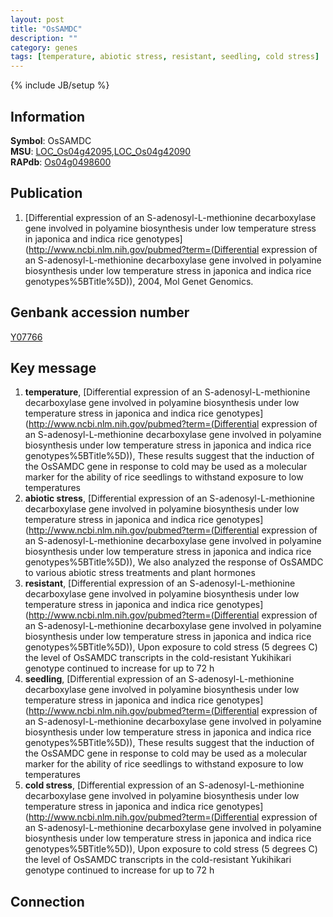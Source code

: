 ```yaml
---
layout: post
title: "OsSAMDC"
description: ""
category: genes
tags: [temperature, abiotic stress, resistant, seedling, cold stress]
---
```

{% include JB/setup %}

## Information
__Symbol__: OsSAMDC  
__MSU__: [LOC_Os04g42095](http://rice.plantbiology.msu.edu/cgi-bin/ORF_infopage.cgi?orf=LOC_Os04g42095),[LOC_Os04g42090](http://rice.plantbiology.msu.edu/cgi-bin/ORF_infopage.cgi?orf=LOC_Os04g42090)  
__RAPdb__: [Os04g0498600](http://rapdb.dna.affrc.go.jp/viewer/gbrowse_details/irgsp1?name=Os04g0498600)  

## Publication
1. [Differential expression of an S-adenosyl-L-methionine decarboxylase gene involved in polyamine biosynthesis under low temperature stress in japonica and indica rice genotypes](http://www.ncbi.nlm.nih.gov/pubmed?term=(Differential expression of an S-adenosyl-L-methionine decarboxylase gene involved in polyamine biosynthesis under low temperature stress in japonica and indica rice genotypes%5BTitle%5D)), 2004, Mol Genet Genomics.

## Genbank accession number
[Y07766](http://www.ncbi.nlm.nih.gov/nuccore/Y07766)

## Key message
1. __temperature__, [Differential expression of an S-adenosyl-L-methionine decarboxylase gene involved in polyamine biosynthesis under low temperature stress in japonica and indica rice genotypes](http://www.ncbi.nlm.nih.gov/pubmed?term=(Differential expression of an S-adenosyl-L-methionine decarboxylase gene involved in polyamine biosynthesis under low temperature stress in japonica and indica rice genotypes%5BTitle%5D)),  These results suggest that the induction of the OsSAMDC gene in response to cold may be used as a molecular marker for the ability of rice seedlings to withstand exposure to low temperatures
2. __abiotic stress__, [Differential expression of an S-adenosyl-L-methionine decarboxylase gene involved in polyamine biosynthesis under low temperature stress in japonica and indica rice genotypes](http://www.ncbi.nlm.nih.gov/pubmed?term=(Differential expression of an S-adenosyl-L-methionine decarboxylase gene involved in polyamine biosynthesis under low temperature stress in japonica and indica rice genotypes%5BTitle%5D)),  We also analyzed the response of OsSAMDC to various abiotic stress treatments and plant hormones
3. __resistant__, [Differential expression of an S-adenosyl-L-methionine decarboxylase gene involved in polyamine biosynthesis under low temperature stress in japonica and indica rice genotypes](http://www.ncbi.nlm.nih.gov/pubmed?term=(Differential expression of an S-adenosyl-L-methionine decarboxylase gene involved in polyamine biosynthesis under low temperature stress in japonica and indica rice genotypes%5BTitle%5D)),  Upon exposure to cold stress (5 degrees C) the level of OsSAMDC transcripts in the cold-resistant Yukihikari genotype continued to increase for up to 72 h
4. __seedling__, [Differential expression of an S-adenosyl-L-methionine decarboxylase gene involved in polyamine biosynthesis under low temperature stress in japonica and indica rice genotypes](http://www.ncbi.nlm.nih.gov/pubmed?term=(Differential expression of an S-adenosyl-L-methionine decarboxylase gene involved in polyamine biosynthesis under low temperature stress in japonica and indica rice genotypes%5BTitle%5D)),  These results suggest that the induction of the OsSAMDC gene in response to cold may be used as a molecular marker for the ability of rice seedlings to withstand exposure to low temperatures
5. __cold stress__, [Differential expression of an S-adenosyl-L-methionine decarboxylase gene involved in polyamine biosynthesis under low temperature stress in japonica and indica rice genotypes](http://www.ncbi.nlm.nih.gov/pubmed?term=(Differential expression of an S-adenosyl-L-methionine decarboxylase gene involved in polyamine biosynthesis under low temperature stress in japonica and indica rice genotypes%5BTitle%5D)),  Upon exposure to cold stress (5 degrees C) the level of OsSAMDC transcripts in the cold-resistant Yukihikari genotype continued to increase for up to 72 h

## Connection



